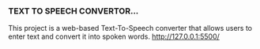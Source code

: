 ### TEXT TO SPEECH CONVERTOR...
This project is a web-based Text-To-Speech converter that allows users to enter text and convert it into spoken words.
http://127.0.0.1:5500/
